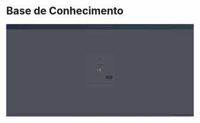 # Base de Conhecimento

![](https://github.com/Thairam/Base-de-Conhecimento/blob/master/frontend/src/demo/App.gif)
